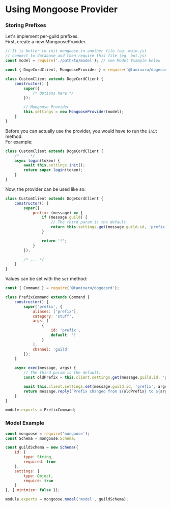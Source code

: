 # Using Mongoose Provider

### Storing Prefixes

Let's implement per-guild prefixes.  
First, create a new MongooseProvider.

```js
// It is better to init mongoose in another file (eg. main.js)
// connect to database and then require this file (eg. bot.js)
const model = require('./path/to/model'); // see Model Example below

const { DogeCordClient, MongooseProvider } = require('@taminaru/dogecord');

class CustomClient extends DogeCordClient {
    constructor() {
        super({
            /* Options here */
        });

        // Mongoose Provider
        this.settings = new MongooseProvider(model);
    }
}
```

Before you can actually use the provider, you would have to run the `init` method.  
For example:

```js
class CustomClient extends DogeCordClient {
    /* ... */
    async login(token) {
        await this.settings.init();
        return super.login(token);
    }
}
```

Now, the provider can be used like so:

```js
class CustomClient extends DogeCordClient {
    constructor() {
        super({
            prefix: (message) => {
                if (message.guild) {
                    // The third param is the default.
                    return this.settings.get(message.guild.id, 'prefix', '!');
                }

                return '!';
            }
        });

        /* ... */
    }
}
```

Values can be set with the `set` method:

```js
const { Command } = require('@taminaru/dogecord');

class PrefixCommand extends Command {
    constructor() {
        super('prefix', {
            aliases: ['prefix'],
            category: 'stuff',
            args: [
                {
                    id: 'prefix',
                    default: '!'
                }
            ],
            channel: 'guild'
        });
    }

    async exec(message, args) {
        // The third param is the default.
        const oldPrefix = this.client.settings.get(message.guild.id, 'prefix', '!');

        await this.client.settings.set(message.guild.id, 'prefix', args.prefix);
        return message.reply(`Prefix changed from ${oldPrefix} to ${args.prefix}`);
    }
}

module.exports = PrefixCommand;
```

### Model Example

```js
const mongoose = require('mongoose');
const Schema = mongoose.Schema;

const guildSchema = new Schema({
    id: {
        type: String,
        required: true
    },
    settings: {
        type: Object,
        require: true
    }
}, { minimize: false });

module.exports = mongoose.model('model', guildSchema);
```
